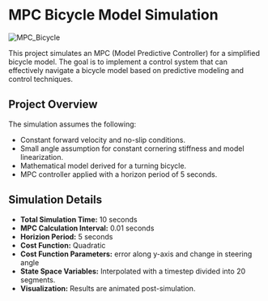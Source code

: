 # MPC Bicycle Model Simulation

![MPC_Bicycle](https://github.com/rishabh-bavithran/MPC-Bicycle-Model/assets/145865695/08ea369a-752f-4846-b601-bc4958ae2137)

This project simulates an MPC (Model Predictive Controller) for a simplified bicycle model. The goal is to implement a control system that can effectively navigate a bicycle model based on predictive modeling and control techniques.

## Project Overview

The simulation assumes the following:
- Constant forward velocity and no-slip conditions.
- Small angle assumption for constant cornering stiffness and model linearization.
- Mathematical model derived for a turning bicycle.
- MPC controller applied with a horizon period of 5 seconds.

## Simulation Details

- **Total Simulation Time:** 10 seconds
- **MPC Calculation Interval:** 0.01 seconds
- **Horizion Period:** 5 seconds
- **Cost Function:** Quadratic
- **Cost Function Parameters:** error along y-axis and change in steering angle
- **State Space Variables:** Interpolated with a timestep divided into 20 segments.
- **Visualization:** Results are animated post-simulation.
